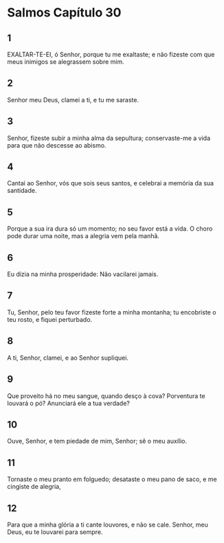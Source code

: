 # Salmos Capítulo 30

## 1
EXALTAR-TE-EI, ó Senhor, porque tu me exaltaste; e não fizeste com que meus inimigos se alegrassem sobre mim.

## 2
Senhor meu Deus, clamei a ti, e tu me saraste.

## 3
Senhor, fizeste subir a minha alma da sepultura; conservaste-me a vida para que não descesse ao abismo.

## 4
Cantai ao Senhor, vós que sois seus santos, e celebrai a memória da sua santidade.

## 5
Porque a sua ira dura só um momento; no seu favor está a vida. O choro pode durar uma noite, mas a alegria vem pela manhã.

## 6
Eu dizia na minha prosperidade: Não vacilarei jamais.

## 7
Tu, Senhor, pelo teu favor fizeste forte a minha montanha; tu encobriste o teu rosto, e fiquei perturbado.

## 8
A ti, Senhor, clamei, e ao Senhor supliquei.

## 9
Que proveito há no meu sangue, quando desço à cova? Porventura te louvará o pó? Anunciará ele a tua verdade?

## 10
Ouve, Senhor, e tem piedade de mim, Senhor; sê o meu auxílio.

## 11
Tornaste o meu pranto em folguedo; desataste o meu pano de saco, e me cingiste de alegria,

## 12
Para que a minha glória a ti cante louvores, e não se cale. Senhor, meu Deus, eu te louvarei para sempre.

